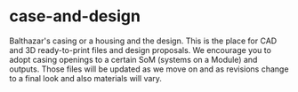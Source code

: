 # case-and-design
Balthazar's casing or a housing and the design.
This is the place for CAD and 3D ready-to-print files and design proposals.
We encourage you to adopt casing openings to a certain SoM (systems on a Module) and outputs.
Those files will be updated as we move on and as revisions change to a final look and also materials will vary.
